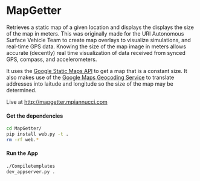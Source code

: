 MapGetter
=========

Retrieves a static map of a given location and displays the displays the size of the map in meters. This was originally made for the URI Autonomous Surface Vehicle Team to create map overlays to visualize simulations, and real-time GPS data. Knowing the size of the map image in meters allows accurate (decently) real time visualization of data received from synced GPS, compass, and accelerometers. 

It uses the [Google Static Maps API](https://developers.google.com/maps/documentation/staticmaps/) to get a map that is a constant size. It also makes use of the [Google Maps Geocoding Service](https://developers.google.com/maps/documentation/javascript/geocoding) to translate addresses into laitude and longitude so the size of the map may be determined. 

Live at http://mapgetter.mpiannucci.com

#### Get the dependencies
```bash
cd MapGetter/
pip install web.py -t .
rm -rf web.*
```

#### Run the App
```bash
./Compiletemplates
dev_appserver.py .
```
